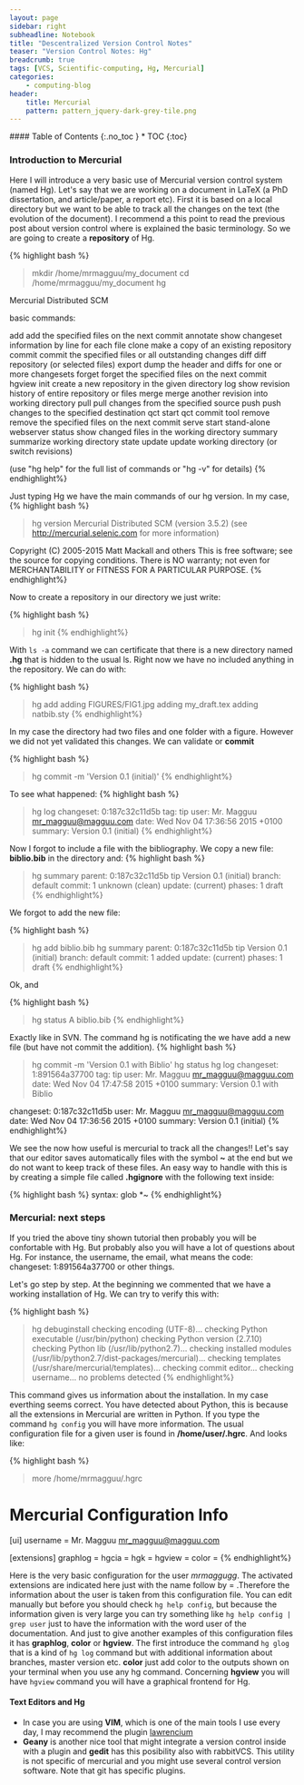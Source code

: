 ```yaml
---
layout: page
sidebar: right
subheadline: Notebook
title: "Descentralized Version Control Notes"
teaser: "Version Control Notes: Hg"
breadcrumb: true
tags: [VCS, Scientific-computing, Hg, Mercurial]
categories:
    - computing-blog
header:
    title: Mercurial
    pattern: pattern_jquery-dark-grey-tile.png
---
```


<div class="panel radius" markdown="1">
#### Table of Contents
{:.no_toc }
*  TOC
{:toc}
</div>


### Introduction to Mercurial

Here I will introduce a very basic use of Mercurial version control system (named Hg). Let's say that we are working on a document in LaTeX (a PhD dissertation, and article/paper, a report etc). First it is based on a local directory but we want to be able to track all the changes on the text (the evolution of the document). I recommend a this point to read the previous post about version control where is explained the basic terminology. So we are going to create a **repository** of Hg.

{% highlight bash %}
> mkdir /home/mrmagguu/my_document
> cd /home/mrmagguu/my_document
> hg

Mercurial Distributed SCM

basic commands:

 add           add the specified files on the next commit
 annotate      show changeset information by line for each file
 clone         make a copy of an existing repository
 commit        commit the specified files or all outstanding changes
 diff          diff repository (or selected files)
 export        dump the header and diffs for one or more changesets
 forget        forget the specified files on the next commit
 hgview
 init          create a new repository in the given directory
 log           show revision history of entire repository or files
 merge         merge another revision into working directory
 pull          pull changes from the specified source
 push          push changes to the specified destination
 qct           start qct commit tool
 remove        remove the specified files on the next commit
 serve         start stand-alone webserver
 status        show changed files in the working directory
 summary       summarize working directory state
 update        update working directory (or switch revisions)

(use "hg help" for the full list of commands or "hg -v" for details)
{% endhighlight%}

Just typing Hg we have the main commands of our hg version. In my case,
{% highlight bash %}
> hg version
Mercurial Distributed SCM (version 3.5.2)
(see http://mercurial.selenic.com for more information)

Copyright (C) 2005-2015 Matt Mackall and others
This is free software; see the source for copying conditions. There is NO
warranty; not even for MERCHANTABILITY or FITNESS FOR A PARTICULAR PURPOSE.
{% endhighlight%}

Now to create a repository in our directory we just write:

{% highlight bash %}
> hg init
{% endhighlight%}

With `ls -a` command we can certificate that there is a new directory named **.hg** that is hidden to the usual ls. Right now we have no included anything in the repository. We can do with:

{% highlight bash %}
> hg add
adding FIGURES/FIG1.jpg
adding my_draft.tex
adding natbib.sty
{% endhighlight%}

In my case the directory had two files and one folder with a figure. However we did not yet validated this changes. We can validate or **commit**

{% highlight bash %}
> hg commit -m 'Version 0.1 (initial)'
{% endhighlight%}

To see what happened:
{% highlight bash %}
> hg log
changeset:   0:187c32c11d5b
tag:         tip
user:        Mr. Magguu <mr_magguu@magguu.com>
date:        Wed Nov 04 17:36:56 2015 +0100
summary:     Version 0.1 (initial)
{% endhighlight%}

Now I forgot to include a file with the bibliography. We copy a new file: **biblio.bib** in the directory and:
{% highlight bash %}
> hg summary
parent: 0:187c32c11d5b tip
 Version 0.1 (initial)
branch: default
commit: 1 unknown (clean)
update: (current)
phases: 1 draft
{% endhighlight%}

We forgot to add the new file:

{% highlight bash %}
> hg add biblio.bib
> hg summary
parent: 0:187c32c11d5b tip
 Version 0.1 (initial)
branch: default
commit: 1 added
update: (current)
phases: 1 draft
{% endhighlight%}

Ok, and

{% highlight bash %}
> hg status
A    biblio.bib
{% endhighlight%}

Exactly like in SVN. The command hg is notificating the we have add a new file (but have not commit the addition).
{% highlight bash %}

> hg commit -m 'Version 0.1 with Biblio'
> hg status
> hg log
changeset:   1:891564a37700
tag:         tip
user:        Mr. Magguu <mr_magguu@magguu.com>
date:        Wed Nov 04 17:47:58 2015 +0100
summary:     Version 0.1 with Biblio

changeset:   0:187c32c11d5b
user:        Mr. Magguu <mr_magguu@magguu.com>
date:        Wed Nov 04 17:36:56 2015 +0100
summary:    Version 0.1 (initial)
{% endhighlight%}

We see the now how useful is mercurial to track all the changes!! Let's say that our editor saves automatically files with the symbol **~** at the end but we do not want to keep track of these files. An easy way to handle with this is by creating a simple file called **.hgignore** with the following text inside:

{% highlight bash %}
syntax: glob
*~
{% endhighlight%}

### Mercurial: next steps

If you tried the above tiny shown tutorial then probably you will be confortable with Hg. But probably also you will have a lot of questions about Hg. For instance, the username, the email, what means the code: changeset:   1:891564a37700 or other things.

Let's go step by step. At the beginning we commented that we have a working installation of Hg. We can try to verify this with:

{% highlight bash %}
> hg debuginstall
checking encoding (UTF-8)...
checking Python executable (/usr/bin/python)
checking Python version (2.7.10)
checking Python lib (/usr/lib/python2.7)...
checking installed modules (/usr/lib/python2.7/dist-packages/mercurial)...
checking templates (/usr/share/mercurial/templates)...
checking commit editor...
checking username...
no problems detected
{% endhighlight%}

This command gives us information about the installation. In my case everthing seems correct. You have detected about Python, this is because all the extensions in Mercurial are written in Python. If you type the command `hg config` you will have more information. The usual configuration file for a given user is found in **/home/user/.hgrc**. And looks like:

{% highlight bash %}
> more /home/mrmagguu/.hgrc
# Mercurial Configuration Info
[ui]
username = Mr. Magguu <mr_magguu@magguu.com>

[extensions]
graphlog = 
hgcia = 
hgk = 
hgview = 
color = 
{% endhighlight%}

Here is the very basic configuration for the user *mrmaggugg*. The activated extensions are indicated here just with the name follow by = .Therefore the information about the user is taken from this configuration file. You can edit manually but before you should check `hg help config`, but because the information given is very large you can try something like `hg help config | grep user` just to have the information with the word user of the documentation. And just to give another examples of this configuration files it has **graphlog**, **color** or **hgview**. The first introduce the command `hg glog` that is a kind of `hg log` command but with additional information about branches, master version etc. **color** just add color to the outputs shown on your terminal when you use any hg command. Concerning **hgview** you will have `hgview` command you will have a graphical frontend for Hg.

#### Text Editors and Hg

  - In case you are using **VIM**, which is one of the main tools I use every day, I may recommend the plugin  [lawrencium](http://bolt80.com/lawrencium/)   
  - **Geany** is another nice tool that might integrate a version control inside with a plugin and **gedit** has this posibility also with rabbitVCS. This utility is not specific of mercurial and you might use several control version software. Note that git has specific plugins.
